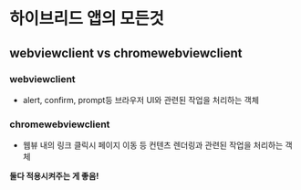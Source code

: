 # 하이브리드 앱의 모든것
## webviewclient vs chromewebviewclient
### webviewclient
- alert, confirm, prompt등 브라우저 UI와 관련된 작업을 처리하는 객체
### chromewebviewclient
- 웹뷰 내의 링크 클릭시 페이지 이동 등 컨텐츠 렌더링과 관련된 작업을 처리하는 객체

**둘다 적용시켜주는 게 좋음!**